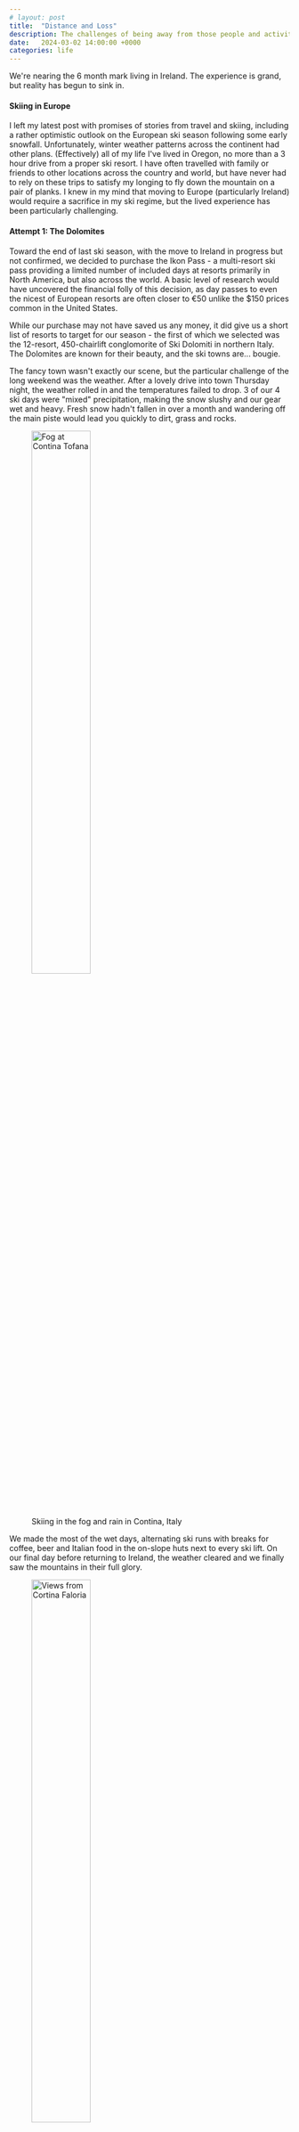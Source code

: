 ```yaml
---
# layout: post
title:  "Distance and Loss"
description: The challenges of being away from those people and activities that you love
date:   2024-03-02 14:00:00 +0000
categories: life
---
```


We're nearing the 6 month mark living in Ireland. The experience is grand, but reality has begun to sink in.

#### Skiing in Europe
I left my latest post with promises of stories from travel and skiing, including a rather optimistic outlook on the European ski season following some early snowfall. Unfortunately, winter weather patterns across the continent had other plans. 
(Effectively) all of my life I've lived in Oregon, no more than a 3 hour drive from a proper ski resort. I have often travelled with family or friends to other locations across the country and world, but have never had to rely on these trips to satisfy my longing to fly down the mountain on a pair of planks. I knew in my mind that moving to Europe (particularly Ireland) would require a sacrifice in my ski regime, but the lived experience has been particularly challenging.

#### Attempt 1: The Dolomites
Toward the end of last ski season, with the move to Ireland in progress but not confirmed, we decided to purchase the Ikon Pass - a multi-resort ski pass providing a limited number of included days at resorts primarily in North America, but also across the world. A basic level of research would have uncovered the financial folly of this decision, as day passes to even the nicest of European resorts are often closer to €50 unlike the $150 prices common in the United States.

While our purchase may not have saved us any money, it did give us a short list of resorts to target for our season - the first of which we selected was the 12-resort, 450-chairlift conglomorite of Ski Dolomiti in northern Italy. The Dolomites are known for their beauty, and the ski towns are... bougie.

The fancy town wasn't exactly our scene, but the particular challenge of the long weekend was the weather. After a lovely drive into town Thursday night, the weather rolled in and the temperatures failed to drop. 3 of our 4 ski days were "mixed" precipitation, making the snow slushy and our gear wet and heavy. Fresh snow hadn't fallen in over a month and wandering off the main piste would lead you quickly to dirt, grass and rocks.

<figure>
    <img src="/assets/blog/dolomiti-fog.jpg" alt="Fog at Contina Tofana" style="width:50%;">
    <figcaption>Skiing in the fog and rain in Contina, Italy</figcaption>
</figure>

We made the most of the wet days, alternating ski runs with breaks for coffee, beer and Italian food in the on-slope huts next to every ski lift. On our final day before returning to Ireland, the weather cleared and we finally saw the mountains in their full glory.

<figure>
    <img src="/assets/blog/dolomiti-view.jpg" alt="Views from Cortina Faloria" style="width:50%;">
    <figcaption>Looking over the Cortina D'Ampezzo valley from Faloria ski area</figcaption>
</figure>

#### Attempt 2: Andorra
After our unfortunate conditions in Italy, we were hoping and praying for better on our second trip to a country we'd hardly heard of: Andorra. It's a tiny, shared principality between France and Spain, known for low taxes and ski resorts. In a word: **paradise**.

We were quickly mesmerised by the lovely architecture, friendly people and general affordability of the country. We again began our trip with clear weather before a storm rolling in, but this time it stayed cold and we had a few ski days with great conditions. We stayed in a small town in northern Andorra called Arinsal, near one of the smaller ski resorts included in the Grandvallira resorts networked covered by our pass. We also spent one day skiing at Grandvallira proper, a much larger resort we intend to return to and explore further in the future.

<figure>
    <img src="/assets/blog/andorra-pal-peak.jpg" alt="The peak of Pal ski area" style="width:50%;">
    <figcaption>On Pic Del Cubil above the Pal Arinsal ski resort</figcaption>
</figure>

Outside of skiing, we spent a lovely afternoon in the capital city of Andorra La Vella. Overall we loved the country and plan to return in the future.

<figure>
    <img src="/assets/blog/andorra-la-vella.jpg" alt="Puenta de Paris" style="width:50%;">
    <figcaption>Touring Andorra La Vella</figcaption>
</figure>

#### Loss of a Loved One
In January of this year, my Aunt learned that the cause of a number of recent physical challenges was Stage 4 Cancer. It was clear that the situation was serious, but it did not appear unusual and we expected her to undergo treatment for some period of time with a reasonable possibility of recovery. Living across the world, we followed the updates from friends and family as she began treatment, experienced complications and was placed in critical care. About a month after learning that she was sick, her battle was lost.

My Aunt Kim was an amazing person and we will miss her dearly.

When we decided to move abroad, we expected to miss some things back home. Time with friends and family, a few big events, maybe some weddings. We never anticipating losing someone we love so soon, so quickly and well before her time. Times of loss, even more than times of celebration, reminds us why we need one another. We're very grateful for the opportunity to live abroad in this season of our life, but are reminded in this moment of why we have hesitated to leave home before, and why we plan to return home again after this adventure is finished.

<figure>
    <img src="/assets/blog/conan-easter.jpg" alt="Conan family Easter" style="width:50%;">
    <figcaption>Conan Easter Dinner 2021</figcaption>
</figure>

#### Coming Soon
In the next few months we have trips planned around Ireland and to Europe, friends and family visiting, and plenty more to explore. We'll share more updates, stories and photos in the future!

---

[Home](/)